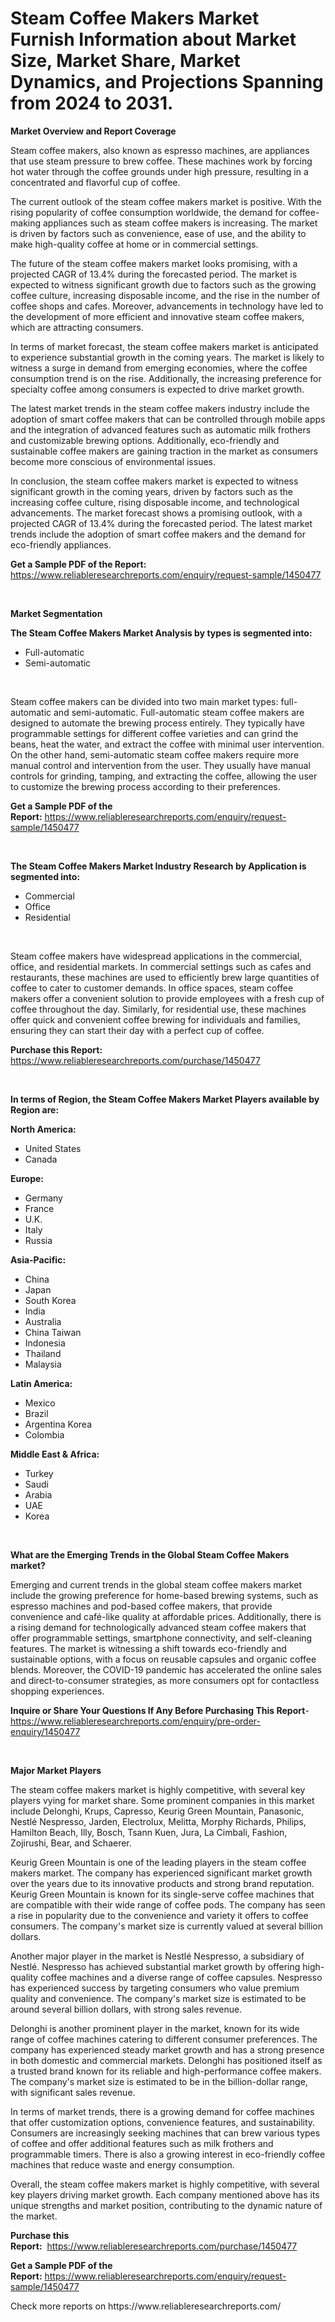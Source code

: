 <p><h1>Steam Coffee Makers Market Furnish Information about Market Size, Market Share, Market Dynamics, and Projections Spanning from 2024 to 2031.</h1></p><p><strong>Market Overview and Report Coverage</strong></p>
<p><p>Steam coffee makers, also known as espresso machines, are appliances that use steam pressure to brew coffee. These machines work by forcing hot water through the coffee grounds under high pressure, resulting in a concentrated and flavorful cup of coffee.</p><p>The current outlook of the steam coffee makers market is positive. With the rising popularity of coffee consumption worldwide, the demand for coffee-making appliances such as steam coffee makers is increasing. The market is driven by factors such as convenience, ease of use, and the ability to make high-quality coffee at home or in commercial settings.</p><p>The future of the steam coffee makers market looks promising, with a projected CAGR of 13.4% during the forecasted period. The market is expected to witness significant growth due to factors such as the growing coffee culture, increasing disposable income, and the rise in the number of coffee shops and cafes. Moreover, advancements in technology have led to the development of more efficient and innovative steam coffee makers, which are attracting consumers.</p><p>In terms of market forecast, the steam coffee makers market is anticipated to experience substantial growth in the coming years. The market is likely to witness a surge in demand from emerging economies, where the coffee consumption trend is on the rise. Additionally, the increasing preference for specialty coffee among consumers is expected to drive market growth.</p><p>The latest market trends in the steam coffee makers industry include the adoption of smart coffee makers that can be controlled through mobile apps and the integration of advanced features such as automatic milk frothers and customizable brewing options. Additionally, eco-friendly and sustainable coffee makers are gaining traction in the market as consumers become more conscious of environmental issues.</p><p>In conclusion, the steam coffee makers market is expected to witness significant growth in the coming years, driven by factors such as the increasing coffee culture, rising disposable income, and technological advancements. The market forecast shows a promising outlook, with a projected CAGR of 13.4% during the forecasted period. The latest market trends include the adoption of smart coffee makers and the demand for eco-friendly appliances.</p></p>
<p><strong>Get a Sample PDF of the Report:</strong> <a href="https://www.reliableresearchreports.com/enquiry/request-sample/1450477">https://www.reliableresearchreports.com/enquiry/request-sample/1450477</a></p>
<p>&nbsp;</p>
<p><strong>Market Segmentation</strong></p>
<p><strong>The Steam Coffee Makers Market Analysis by types is segmented into:</strong></p>
<p><ul><li>Full-automatic</li><li>Semi-automatic</li></ul></p>
<p>&nbsp;</p>
<p><p>Steam coffee makers can be divided into two main market types: full-automatic and semi-automatic. Full-automatic steam coffee makers are designed to automate the brewing process entirely. They typically have programmable settings for different coffee varieties and can grind the beans, heat the water, and extract the coffee with minimal user intervention. On the other hand, semi-automatic steam coffee makers require more manual control and intervention from the user. They usually have manual controls for grinding, tamping, and extracting the coffee, allowing the user to customize the brewing process according to their preferences.</p></p>
<p><strong>Get a Sample PDF of the Report:</strong>&nbsp;<a href="https://www.reliableresearchreports.com/enquiry/request-sample/1450477">https://www.reliableresearchreports.com/enquiry/request-sample/1450477</a></p>
<p>&nbsp;</p>
<p><strong>The Steam Coffee Makers Market Industry Research by Application is segmented into:</strong></p>
<p><ul><li>Commercial</li><li>Office</li><li>Residential</li></ul></p>
<p>&nbsp;</p>
<p><p>Steam coffee makers have widespread applications in the commercial, office, and residential markets. In commercial settings such as cafes and restaurants, these machines are used to efficiently brew large quantities of coffee to cater to customer demands. In office spaces, steam coffee makers offer a convenient solution to provide employees with a fresh cup of coffee throughout the day. Similarly, for residential use, these machines offer quick and convenient coffee brewing for individuals and families, ensuring they can start their day with a perfect cup of coffee.</p></p>
<p><strong>Purchase this Report:</strong>&nbsp; <a href="https://www.reliableresearchreports.com/purchase/1450477">https://www.reliableresearchreports.com/purchase/1450477</a></p>
<p>&nbsp;</p>
<p><strong>In terms of Region, the Steam Coffee Makers Market Players available by Region are:</strong></p>
<p>
    <p> <strong> North America: </strong>
        <ul>
            <li>United States</li>
            <li>Canada</li>
        </ul>
        </p> 
    <p> <strong> Europe: </strong>
        <ul>
            <li>Germany</li>
            <li>France</li>
            <li>U.K.</li>
            <li>Italy</li>
            <li>Russia</li>
        </ul>
        </p> 
    <p> <strong> Asia-Pacific: </strong>
        <ul>
            <li>China</li>
            <li>Japan</li>
            <li>South Korea</li>
            <li>India</li>
            <li>Australia</li>
            <li>China Taiwan</li>
            <li>Indonesia</li>
            <li>Thailand</li>
            <li>Malaysia</li>
        </ul>
        </p> 
    <p> <strong> Latin America: </strong>
        <ul>
            <li>Mexico</li>
            <li>Brazil</li>
            <li>Argentina Korea</li>
            <li>Colombia</li>
        </ul>
        </p> 
    <p> <strong> Middle East & Africa: </strong>
        <ul>
            <li>Turkey</li>
            <li>Saudi</li>
            <li>Arabia</li>
            <li>UAE</li>
            <li>Korea</li>
        </ul>
    </p>
    </p>
<p>&nbsp;</p>
<p><strong>What are the Emerging Trends in the Global Steam Coffee Makers market?</strong></p>
<p><p>Emerging and current trends in the global steam coffee makers market include the growing preference for home-based brewing systems, such as espresso machines and pod-based coffee makers, that provide convenience and café-like quality at affordable prices. Additionally, there is a rising demand for technologically advanced steam coffee makers that offer programmable settings, smartphone connectivity, and self-cleaning features. The market is witnessing a shift towards eco-friendly and sustainable options, with a focus on reusable capsules and organic coffee blends. Moreover, the COVID-19 pandemic has accelerated the online sales and direct-to-consumer strategies, as more consumers opt for contactless shopping experiences.</p></p>
<p><strong>Inquire or Share Your Questions If Any Before Purchasing This Report</strong>- <a href="https://www.reliableresearchreports.com/enquiry/pre-order-enquiry/1450477">https://www.reliableresearchreports.com/enquiry/pre-order-enquiry/1450477</a></p>
<p>&nbsp;</p>
<p><strong>Major Market Players</strong></p>
<p><p>The steam coffee makers market is highly competitive, with several key players vying for market share. Some prominent companies in this market include Delonghi, Krups, Capresso, Keurig Green Mountain, Panasonic, Nestlé Nespresso, Jarden, Electrolux, Melitta, Morphy Richards, Philips, Hamilton Beach, Illy, Bosch, Tsann Kuen, Jura, La Cimbali, Fashion, Zojirushi, Bear, and Schaerer.</p><p>Keurig Green Mountain is one of the leading players in the steam coffee makers market. The company has experienced significant market growth over the years due to its innovative products and strong brand reputation. Keurig Green Mountain is known for its single-serve coffee machines that are compatible with their wide range of coffee pods. The company has seen a rise in popularity due to the convenience and variety it offers to coffee consumers. The company's market size is currently valued at several billion dollars.</p><p>Another major player in the market is Nestlé Nespresso, a subsidiary of Nestlé. Nespresso has achieved substantial market growth by offering high-quality coffee machines and a diverse range of coffee capsules. Nespresso has experienced success by targeting consumers who value premium quality and convenience. The company's market size is estimated to be around several billion dollars, with strong sales revenue.</p><p>Delonghi is another prominent player in the market, known for its wide range of coffee machines catering to different consumer preferences. The company has experienced steady market growth and has a strong presence in both domestic and commercial markets. Delonghi has positioned itself as a trusted brand known for its reliable and high-performance coffee makers. The company's market size is estimated to be in the billion-dollar range, with significant sales revenue.</p><p>In terms of market trends, there is a growing demand for coffee machines that offer customization options, convenience features, and sustainability. Consumers are increasingly seeking machines that can brew various types of coffee and offer additional features such as milk frothers and programmable timers. There is also a growing interest in eco-friendly coffee machines that reduce waste and energy consumption.</p><p>Overall, the steam coffee makers market is highly competitive, with several key players driving market growth. Each company mentioned above has its unique strengths and market position, contributing to the dynamic nature of the market.</p></p>
<p><strong>Purchase this Report:</strong>&nbsp;&nbsp;<a href="https://www.reliableresearchreports.com/purchase/1450477">https://www.reliableresearchreports.com/purchase/1450477</a></p>
<p></p>
<p><strong>Get a Sample PDF of the Report:</strong>&nbsp;<a href="https://www.reliableresearchreports.com/enquiry/request-sample/1450477">https://www.reliableresearchreports.com/enquiry/request-sample/1450477</a></p>
<p>Check more reports on https://www.reliableresearchreports.com/</p>